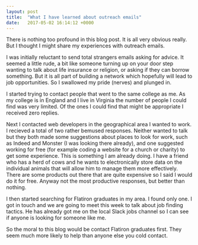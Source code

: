 ```yaml
---
layout: post
title:  "What I have learned about outreach emails"
date:   2017-05-02 16:14:12 +0000
---
```



There is nothing too profound in this blog post. It is all very obvious really. But I thought I might share my experiences with outreach emails. 

I was initially reluctant to send total strangers emails asking for advice. It seemed a little rude, a bit like someone turning up on your door step wanting to talk about life insurance or religion, or asking if they can borrow something. But it is all part of building a network which hopefully will lead to job opportunities. So I swallowed my pride (nerves) and plunged in. 

I started trying to contact people that went to the same college as me. As my college is in England and I live in Virginia the number of people I could find was very limited. Of the ones I could find that might be appropriate I received zero replies.

Next I contacted web developers in the geographical area I wanted to work. I recieved a total of two rather bemused responses. Neither wanted to talk but they both made some suggestions about places to look for work, such as Indeed and Monster (I was looking there already), and one suggested working for free (for example coding a website for a church or charity) to get some experience. This is something I am already doing. I have a friend who has a herd of cows and he wants to electronically store data on the individual animals that will allow him to manage them more effectively. There are some products out there that are quite expensive so I said I would do it for free. Anyway not the most productive responses, but better than nothing.

I then started searching for Flatiron graduates in my area. I found only one. I got in touch and we are going to meet this week to talk about job finding tactics. He has already got me on the local Slack jobs channel so I can see if anyone is looking for someone like me.

So the moral to this blog would be contact Flatiron graduates first. They seem much more likely to help than anyone else you cold contact.
